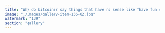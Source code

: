 ```yaml
---
title: "Why do bitcoiner say things that have no sense like “have fun staying poor ?”<br /><br />It’s like the common denominator between bitcoiners is to be incoherent <br /><br />I believe they are all ugly and smelly as well"
image: "./images/gallery-item-136-02.jpg"
watermark: "139"
section: "gallery"
---
```

